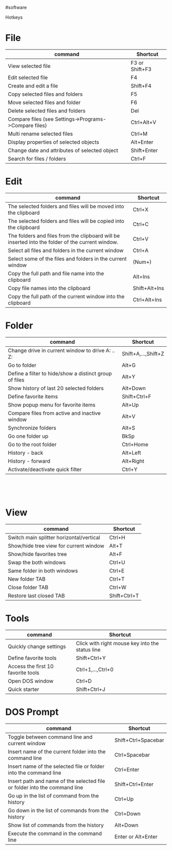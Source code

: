 #software

 Hotkeys

# File


| command | Shortcut |
|---------|----------|
|View selected file | F3 or Shift+F3|
|Edit selected file| F4|
|Create and edit a file | Shift+F4|
|Copy selected files and folders| F5|
|Move selected files and folder| F6|
|Delete selected files and folders| Del|
|Compare files (see Settings->Programs->Compare files) |Ctrl+Alt+V|
|Multi rename selected files|Ctrl+M|
|Display properties of selected objects |Alt+Enter|
|Change date and attributes of selected object |Shift+Enter|
|Search for files / folders| Ctrl+F|

# Edit

| command | Shortcut |
|---------|----------|
|The selected folders and files will be moved into the clipboard|Ctrl+X|
|The selected folders and files will be copied into the clipboard|Ctrl+C|
|The folders and files from the clipboard will be inserted into the folder of the current window.|Ctrl+V|
|Select all files and folders in the current window|Ctrl+A|
|Select some of the files and folders in the current window|(Num+)
|Copy the full path and file name into the clipboard|Alt+Ins|
|Copy file names into the clipboard|Shift+Alt+Ins|
|Copy the full path of the current window into the clipboard|Ctrl+Alt+Ins|

 

# Folder

| command | Shortcut |
|---------|----------|
|Change drive in current window to drive A: .. Z:|Shift+A,...,Shift+Z|
|Go to folder|Alt+G|
|Define a filter to hide/show a distinct group of files|Alt+Y
|Show history of last 20 selected folders|Alt+Down|
|Define favorite items|Shift+Ctrl+F
|Show popup menu for favorite items|Alt+Up|
|Compare files from active and inactive window|Alt+V|
|Synchronize folders|Alt+S|
|Go one folder up|BkSp|
|Go to the root folder|Ctrl+Home|
|History - back|Alt+Left|
|History - forward|Alt+Right|
|Activate/deactivate quick filter|Ctrl+Y|

 

 

# View


| command | Shortcut |
|---------|----------|
|Switch main splitter horizontal/vertical|Ctrl+H|
|Show/hide tree view for current window|Alt+T|
|Show/hide favorites tree|Alt+F|
|Swap the both windows|Ctrl+U|
|Same folder in both windows|Ctrl+E|
|New folder TAB|Ctrl+T|
|Close folder TAB|Ctrl+W|
|Restore last closed TAB|Shift+Ctrl+T|


# Tools

| command | Shortcut |
|---------|----------|
|Quickly change settings|Click with right mouse key into the status line
|Define favorite tools|Shift+Ctrl+Y
|Access the first 10 favorite tools|Ctrl+1,...,Ctrl+0
|Open DOS window|Ctrl+D
|Quick starter|Shift+Ctrl+J


# DOS Prompt


| command | Shortcut |
|---------|----------|
|Toggle between command line and current window|Shift+Ctrl+Spacebar
|Insert name of the current folder into the command line|Ctrl+Spacebar
|Insert name of the selected file or folder into the command line|Ctrl+Enter
|Insert path and name of the selected file or folder into the command line|Shift+Ctrl+Enter
|Go up in the list of command from the history|Ctrl+Up
|Go down in the list of commands from the history|Ctrl+Down
|Show list of commands from the history|Alt+Down
|Execute the command in the command line|Enter or Alt+Enter
